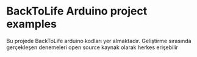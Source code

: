 # BackToLife Arduino project examples

Bu projede BackToLife arduino kodları yer almaktadır. Geliştirme sırasında gerçekleşen denemeleri open source kaynak olarak herkes erişebilir
